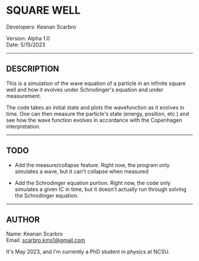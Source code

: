 # SQUARE WELL

Developers: Keanan Scarbro

Version: Alpha 1.0<br>
Date: 5/15/2023
___
## DESCRIPTION
This is a simulation of the wave equation of a particle in an infinite square well and how it evolves under Schrodinger's equation and under measurement.

The code takes an initial state and plots the wavefunction as it evolves in time. One can then measure the particle's state (energy, position, etc.) and
see how the wave function evolves in accordance with the Copenhagen interpretation.
___
## TODO
- Add the measure/collapse feature. Right now, the program only simulates a wave, but it can't collapse when measured

- Add the Schrodinger equation portion. Right now, the code only simulates a given IC in time, but it doesn't actually run through solving the Schrodinger equation.
___
## AUTHOR
Name: Keanan Scarbro<br>
Email: scarbro.kms1@gmail.com

It's May 2023, and I'm currently a PhD student in physics at NCSU.


